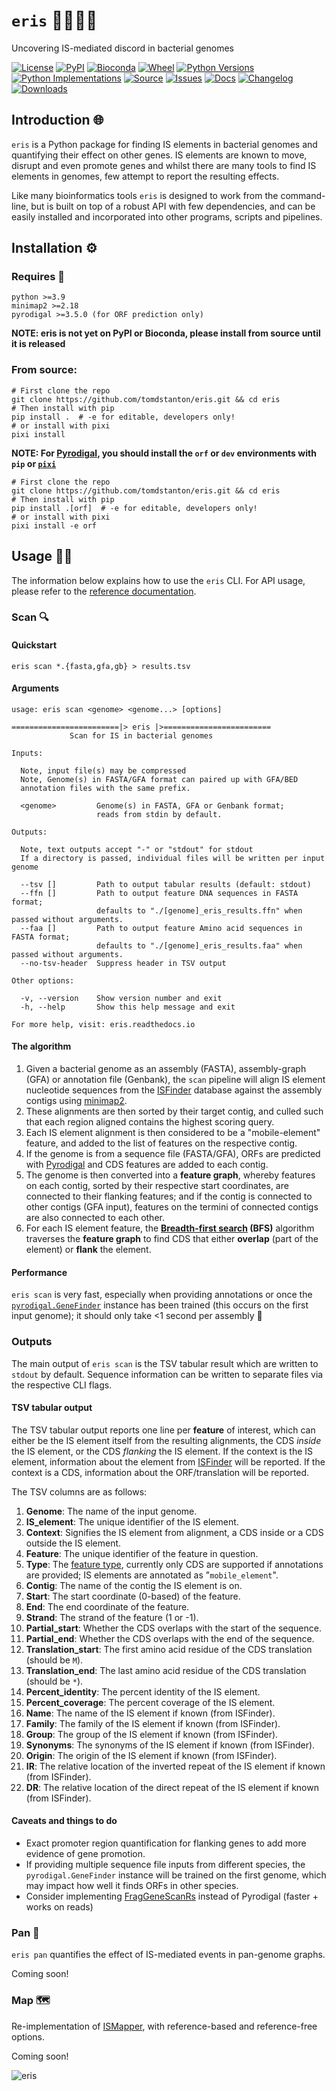 # `eris` 🧬🧞‍♀🔮️
Uncovering IS-mediated discord in bacterial genomes

[![License](https://img.shields.io/badge/license-GPLv3-blue.svg?style=flat-square&maxAge=2678400)](https://choosealicense.com/licenses/gpl-3.0/)
[![PyPI](https://img.shields.io/pypi/v/eris.svg?style=flat-square&maxAge=3600&logo=PyPI)](https://pypi.org/project/eris)
[![Bioconda](https://img.shields.io/conda/vn/bioconda/eris?style=flat-square&maxAge=3600&logo=anaconda)](https://anaconda.org/bioconda/eris)
[![Wheel](https://img.shields.io/pypi/wheel/eris.svg?style=flat-square&maxAge=3600)](https://pypi.org/project/eris/#files)
[![Python Versions](https://img.shields.io/pypi/pyversions/eris.svg?style=flat-square&maxAge=600&logo=python)](https://pypi.org/project/eris/#files)
[![Python Implementations](https://img.shields.io/pypi/implementation/eris.svg?style=flat-square&maxAge=600&label=impl)](https://pypi.org/project/eris/#files)
[![Source](https://img.shields.io/badge/source-GitHub-303030.svg?maxAge=2678400&style=flat-square)](https://github.com/tomdstanton/eris/)
[![Issues](https://img.shields.io/github/issues/tomdstanton/eris.svg?style=flat-square&maxAge=600)](https://github.com/tomdstanton/eris/issues)
[![Docs](https://img.shields.io/readthedocs/eris/latest?style=flat-square&maxAge=600)](https://eris.readthedocs.io)
[![Changelog](https://img.shields.io/badge/keep%20a-changelog-8A0707.svg?maxAge=2678400&style=flat-square)](https://github.com/tomdstanton/eris/blob/main/CHANGELOG.md)
[![Downloads](https://img.shields.io/pypi/dm/eris?style=flat-square&color=303f9f&maxAge=86400&label=downloads)](https://pepy.tech/project/eris)

## Introduction 🌐
`eris` is a Python package for finding IS elements in bacterial genomes and quantifying their effect on other genes.
IS elements are known to move, disrupt and even promote genes and whilst there are many tools to find IS elements in
genomes, few attempt to report the resulting effects. 

Like many bioinformatics tools `eris` is designed to work from 
the command-line, but is built on top of a robust API with few dependencies, and can be easily installed and
incorporated into other programs, scripts and pipelines.

## Installation ⚙️

### Requires 🧰
```
python >=3.9
minimap2 >=2.18
pyrodigal >=3.5.0 (for ORF prediction only)
```
**NOTE: eris is not yet on PyPI or Bioconda, please install from source until it is released**

### From source:
```shell
# First clone the repo
git clone https://github.com/tomdstanton/eris.git && cd eris
# Then install with pip
pip install .  # -e for editable, developers only!
# or install with pixi
pixi install
```

**NOTE: For [Pyrodigal](https://pyrodigal.readthedocs.io/en/stable/), you should install the `orf` or `dev`
environments with `pip` or [`pixi`](https://pixi.sh/dev/)**

```shell
# First clone the repo
git clone https://github.com/tomdstanton/eris.git && cd eris
# Then install with pip
pip install .[orf]  # -e for editable, developers only!
# or install with pixi
pixi install -e orf
```

## Usage 🧑‍💻
The information below explains how to use the `eris` CLI. 
For API usage, please refer to the [reference documentation](https://tomdstanton.github.io/eris/reference/eris/).

### Scan 🔍

#### Quickstart
`eris scan *.{fasta,gfa,gb} > results.tsv`

#### Arguments
```shell
usage: eris scan <genome> <genome...> [options]

========================|> eris |>========================
             Scan for IS in bacterial genomes             

Inputs:
  
  Note, input file(s) may be compressed
  Note, Genome(s) in FASTA/GFA format can paired up with GFA/BED
  annotation files with the same prefix.

  <genome>         Genome(s) in FASTA, GFA or Genbank format;
                   reads from stdin by default.

Outputs:
  
  Note, text outputs accept "-" or "stdout" for stdout
  If a directory is passed, individual files will be written per input genome

  --tsv []         Path to output tabular results (default: stdout)
  --ffn []         Path to output feature DNA sequences in FASTA format;
                   defaults to "./[genome]_eris_results.ffn" when passed without arguments.
  --faa []         Path to output feature Amino acid sequences in FASTA format;
                   defaults to "./[genome]_eris_results.faa" when passed without arguments.
  --no-tsv-header  Suppress header in TSV output

Other options:

  -v, --version    Show version number and exit
  -h, --help       Show this help message and exit

For more help, visit: eris.readthedocs.io
```

#### The algorithm 
1. Given a bacterial genome as an assembly (FASTA), assembly-graph (GFA) or annotation file (Genbank), the `scan` pipeline
will align IS element nucleotide sequences from the [ISFinder](https://isfinder.biotoul.fr/) database against the 
assembly contigs using [minimap2](https://lh3.github.io/minimap2/).
1. These alignments are then sorted by their target contig, and culled such that each region aligned contains the highest 
scoring query.
1. Each IS element alignment is then considered to be a "mobile-element" feature, and added to the list
of features on the respective contig.
1. If the genome is from a sequence file (FASTA/GFA), ORFs are predicted with 
[Pyrodigal](https://pyrodigal.readthedocs.io/en/stable) and CDS features are added to each contig.
1. The genome is then converted into a **feature graph**, whereby features on each contig, sorted by their respective
start coordinates, are connected to their flanking features; and if the contig is connected to other contigs 
(GFA input), features on the termini of connected contigs are also connected to each other.
1. For each IS element feature, the **[Breadth-first search](https://en.wikipedia.org/wiki/Breadth-first_search) (BFS)**
algorithm traverses the **feature graph** to find CDS that either **overlap** (part of the element) or **flank**
the element.

#### Performance 
`eris scan` is very fast, especially when providing annotations or once the 
[`pyrodigal.GeneFinder`](https://pyrodigal.readthedocs.io/en/stable/api/gene_finder.html#genefinder) instance has been
trained (this occurs on the first input genome); it should only take <1 second per assembly 🚀

### Outputs

The main output of `eris scan` is the TSV tabular result which are written to `stdout` by default. Sequence information
can be written to separate files via the respective CLI flags.

#### TSV tabular output

The TSV tabular output reports one line per **feature** of interest, which can either be the IS element itself from the
resulting alignments, the CDS _inside_ the IS element, or the CDS _flanking_ the IS element. If the context is the
IS element, information about the element from [ISFinder](https://isfinder.biotoul.fr/) will be reported. If the context is a CDS, information about
the ORF/translation will be reported.

The TSV columns are as follows:

1. **Genome**: The name of the input genome.
1. **IS_element**: The unique identifier of the IS element.
1. **Context**: Signifies the IS element from alignment, a CDS inside or a CDS outside the IS element.
1. **Feature**: The unique identifier of the feature in question.
1. **Type**: The [feature type](https://www.insdc.org/submitting-standards/feature-table/), currently only CDS are 
supported if annotations are provided; IS elements are annotated as "`mobile_element`".
1. **Contig**: The name of the contig the IS element is on.
1. **Start**: The start coordinate (0-based) of the feature.
1. **End**: The end coordinate of the feature.
1. **Strand**: The strand of the feature (1 or -1).
1. **Partial_start**: Whether the CDS overlaps with the start of the sequence.
1. **Partial_end**: Whether the CDS overlaps with the end of the sequence.
1. **Translation_start**: The first amino acid residue of the CDS translation (should be `M`).
1. **Translation_end**: The last amino acid residue of the CDS translation (should be `*`).
1. **Percent_identity**: The percent identity of the IS element.
1. **Percent_coverage**: The percent coverage of the IS element.
1. **Name**: The name of the IS element if known (from ISFinder).
1. **Family**: The family of the IS element if known (from ISFinder).
1. **Group**: The group of the IS element if known (from ISFinder).
1. **Synonyms**: The synonyms of the IS element if known (from ISFinder).
1. **Origin**: The origin of the IS element if known (from ISFinder).
1. **IR**: The relative location of the inverted repeat of the IS element if known (from ISFinder).
1. **DR**: The relative location of the direct repeat of the IS element if known (from ISFinder).

#### Caveats and things to do
 - Exact promoter region quantification for flanking genes to add more evidence of gene promotion.
 - If providing multiple sequence file inputs from different species, the `pyrodigal.GeneFinder` instance
will be trained on the first genome, which may impact how well it finds ORFs in other species.
 - Consider implementing [FragGeneScanRs](https://github.com/unipept/FragGeneScanRs) instead of Pyrodigal 
(faster + works on reads)


### Pan 🦘
`eris pan` quantifies the effect of IS-mediated events in pan-genome graphs.

Coming soon!

### Map 🗺️
Re-implementation of [ISMapper](https://github.com/jhawkey/IS_mapper), with reference-based and reference-free options.

Coming soon!

![eris](https://static.wikia.nocookie.net/dreamworks/images/6/6f/Sinbad-disneyscreencaps.com-1100.jpg/revision/latest?cb=20240311205845)
